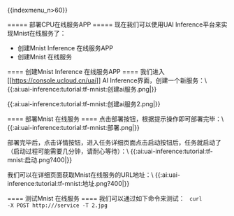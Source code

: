 {{indexmenu_n>60}}

===== 部署CPU在线服务APP =====
现在我们可以使用UAI Inference平台来实现Mnist在线服务了：
  * 创建Mnist Inference 在线服务APP
  * 创建Mnist 在线服务

==== 创建Mnist Inference 在线服务APP ====
我们进入[[https://console.ucloud.cn/uai]] AI Inference界面，创建一个新服务：\\
{{:ai:uai-inference:tutorial:tf-mnist:创建ai服务.png|}}

{{:ai:uai-inference:tutorial:tf-mnist:创建ai服务2.png|}}

==== 部署Mnist 在线服务 ====
点击部署按钮，根据提示操作即可部署完毕：\\
{{:ai:uai-inference:tutorial:tf-mnist:部署.png|}}

部署完毕后，点击详情按钮，进入任务详细页面点击启动按钮后，任务就启动了（启动过程可能需要几分钟，请耐心等待）：\\
{{:ai:uai-inference:tutorial:tf-mnist:启动.png?400|}}

我们可以在详细页面获取Mnist在线服务的URL地址：\\
{{:ai:uai-inference:tutorial:tf-mnist:地址.png?400|}}

==== 测试Mnist 在线服务 ====
我们可以通过如下命令来测试：
<code>
curl -X POST http://<URL>/service -T 2.jpg
</code>